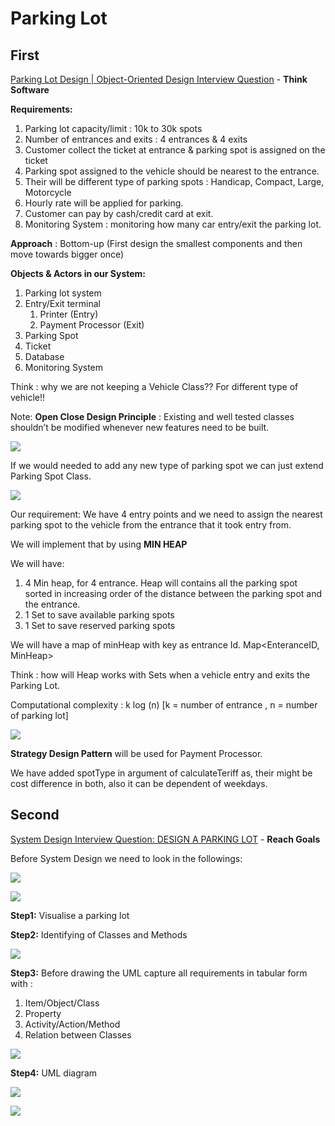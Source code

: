 # Parking Lot

## First
[Parking Lot Design | Object-Oriented Design Interview Question](https://youtu.be/tVRyb4HaHgw) - **Think Software**

**Requirements:**

1. Parking lot capacity/limit : 10k to 30k spots
2. Number of entrances and exits : 4 entrances & 4 exits
3. Customer collect the ticket at entrance & parking spot is assigned on the ticket
4. Parking spot assigned to the vehicle should be nearest to the entrance.
5. Their will be different type of parking spots : Handicap, Compact, Large, Motorcycle
6. Hourly rate will be applied for parking.
7. Customer can pay by cash/credit card at exit.
8. Monitoring System : monitoring how many car entry/exit the parking lot.

**Approach** : Bottom-up (First design the smallest components and then move towards bigger once)

**Objects & Actors in our System:**

1. Parking lot system
2. Entry/Exit terminal 
    1. Printer (Entry)
    2. Payment Processor (Exit)
3. Parking Spot
4. Ticket
5. Database
6. Monitoring System

Think : why we are not keeping a Vehicle Class?? For different type of vehicle!!

Note: **Open Close Design Principle** : Existing and well tested classes shouldn’t be modified whenever new features need to be built. 

![](/Images/PLD01.jpeg)

If we would needed to add any new type of parking spot we can just extend Parking Spot Class.

![](/Images/PLD02.jpeg)

Our requirement: We have 4 entry points and we need to assign the nearest parking spot to the vehicle from the entrance that it took entry from.

We will implement that by using **MIN HEAP**

We will have:

1. 4 Min heap, for 4 entrance. Heap will contains all the parking spot sorted in increasing order of the distance between the parking spot and the entrance.
2. 1 Set to save available parking spots
3. 1 Set to save reserved parking spots

We will have a map of minHeap with key as entrance Id. Map<EnteranceID, MinHeap>

Think : how will Heap works with Sets when a vehicle entry and exits the Parking Lot.

Computational complexity : k log (n) [k = number of entrance , n = number of parking lot]

![](/Images/PLD03.jpeg)

**Strategy Design Pattern** will be used for Payment Processor.

We have added spotType in argument of calculateTeriff as, their might be cost difference in both, also it can be dependent of weekdays.

## Second

[System Design Interview Question: DESIGN A PARKING LOT](https://youtu.be/koNq99nOV88) - **Reach Goals**

Before System Design we need to look in the followings:

![](/Images/PLD04.png) 

![](/Images/PLD05.png) 

**Step1:** Visualise a parking lot

**Step2:** Identifying of Classes and Methods 

![](/Images/PLD06.png) 

**Step3:** Before drawing the UML capture all requirements in tabular form with :

1. Item/Object/Class
2. Property 
3. Activity/Action/Method
4. Relation between Classes

![](/Images/PLD07.png) 

**Step4:** UML diagram

![](/Images/PLD08.png)

![](/Images/PLD09.png)